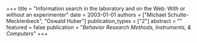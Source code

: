 +++
title = "Information search in the laboratory and on the Web: With or without an experimenter"
date = 2003-01-01
authors = ["Michael Schulte-Mecklenbeck", "Oswald Huber"]
publication_types = ["2"]
abstract = ""
featured = false
publication = "*Behavior Research Methods, Instruments, & Computers*"
+++

